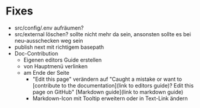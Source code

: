# Fixes

* src/config/.env aufräumen?
* src/external löschen? sollte nicht mehr da sein, ansonsten sollte es bei neu-ausschecken weg sein
* publish next mit richtigem basepath
* Doc-Contribution
  * Eigenen editors Guide erstellen
  * von Hauptmenü verlinken
  * am Ende der Seite
    * "Edit this page" verändern auf "Caught a mistake or want to [contribute to the documentation](link to editors guide)? Edit this page on GitHub" [Markdown guide](link to markdown guide) 
    * Markdown-Icon mit Tooltip erweitern oder in Text-Link ändern